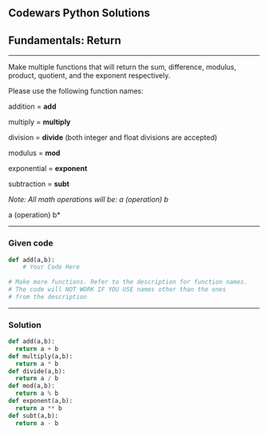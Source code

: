 
Codewars Python Solutions
---
## Fundamentals: Return <br>
---
Make multiple functions that will return the sum, difference, modulus, product, quotient, and the exponent respectively.

Please use the following function names:

addition = **add**

multiply = **multiply**

division = **divide** (both integer and float divisions are accepted)

modulus = **mod**

exponential = **exponent**

subtraction = **subt**

*Note: All math operations will be: a (operation) b*

a (operation) b*

---
### Given code
```python
def add(a,b):
    # Your Code Here
    
# Make more functions. Refer to the description for function names.
# The code will NOT WORK IF YOU USE names other than the ones
# from the description
```
---
### Solution
```python
def add(a,b):
  return a + b 
def multiply(a,b):
  return a * b
def divide(a,b):
  return a / b
def mod(a,b):
  return a % b
def exponent(a,b):
  return a ** b
def subt(a,b):
  return a - b
```
